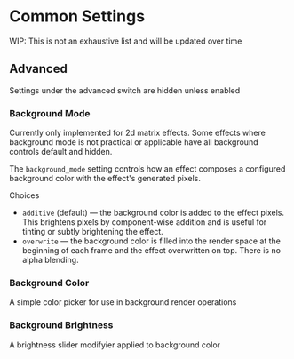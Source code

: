 # Common Settings

WIP: This is not an exhaustive list and will be updated over time

## Advanced

Settings under the advanced switch are hidden unless enabled

### Background Mode

Currently only implemented for 2d matrix effects. Some effects where background mode is not practical or applicable have all background controls default and hidden.

The `background_mode` setting controls how an effect composes a configured background color with the effect's generated pixels.

Choices
- `additive` (default) — the background color is added to the effect pixels. This brightens	pixels by component-wise addition and is useful for tinting or subtly brightening the effect.
- `overwrite` — the background color is filled into the render space at the beginning of each frame and the effect overwritten on top. There is no alpha blending.

### Background Color

A simple color picker for use in background render operations

### Background Brightness

A brightness slider modifyier applied to background color

